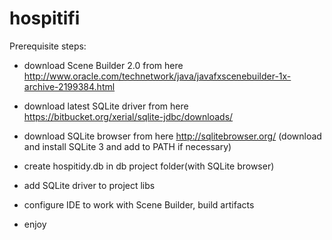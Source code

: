 # hospitifi

Prerequisite steps:
- download Scene Builder 2.0 from here http://www.oracle.com/technetwork/java/javafxscenebuilder-1x-archive-2199384.html
- download latest SQLite driver from here https://bitbucket.org/xerial/sqlite-jdbc/downloads/
- download SQLite browser from here http://sqlitebrowser.org/ (download and install SQLite 3 and add to PATH if necessary)
- create hospitidy.db in db project folder(with SQLite browser)
- add SQLite driver to project libs
- configure IDE to work with Scene Builder, build artifacts

- enjoy
